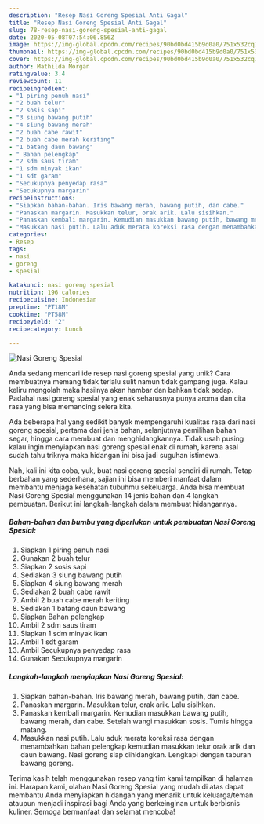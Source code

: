 ```yaml
---
description: "Resep Nasi Goreng Spesial Anti Gagal"
title: "Resep Nasi Goreng Spesial Anti Gagal"
slug: 78-resep-nasi-goreng-spesial-anti-gagal
date: 2020-05-08T07:54:06.856Z
image: https://img-global.cpcdn.com/recipes/90bd0bd415b9d0a0/751x532cq70/nasi-goreng-spesial-foto-resep-utama.jpg
thumbnail: https://img-global.cpcdn.com/recipes/90bd0bd415b9d0a0/751x532cq70/nasi-goreng-spesial-foto-resep-utama.jpg
cover: https://img-global.cpcdn.com/recipes/90bd0bd415b9d0a0/751x532cq70/nasi-goreng-spesial-foto-resep-utama.jpg
author: Mathilda Morgan
ratingvalue: 3.4
reviewcount: 11
recipeingredient:
- "1 piring penuh nasi"
- "2 buah telur"
- "2 sosis sapi"
- "3 siung bawang putih"
- "4 siung bawang merah"
- "2 buah cabe rawit"
- "2 buah cabe merah keriting"
- "1 batang daun bawang"
- " Bahan pelengkap"
- "2 sdm saus tiram"
- "1 sdm minyak ikan"
- "1 sdt garam"
- "Secukupnya penyedap rasa"
- "Secukupnya margarin"
recipeinstructions:
- "Siapkan bahan-bahan. Iris bawang merah, bawang putih, dan cabe."
- "Panaskan margarin. Masukkan telur, orak arik. Lalu sisihkan."
- "Panaskan kembali margarin. Kemudian masukkan bawang putih, bawang merah, dan cabe. Setelah wangi masukkan sosis. Tumis hingga matang."
- "Masukkan nasi putih. Lalu aduk merata koreksi rasa dengan menambahkan bahan pelengkap kemudian masukkan telur orak arik dan daun bawang. Nasi goreng siap dihidangkan. Lengkapi dengan taburan bawang goreng."
categories:
- Resep
tags:
- nasi
- goreng
- spesial

katakunci: nasi goreng spesial 
nutrition: 196 calories
recipecuisine: Indonesian
preptime: "PT18M"
cooktime: "PT58M"
recipeyield: "2"
recipecategory: Lunch

---
```



![Nasi Goreng Spesial](https://img-global.cpcdn.com/recipes/90bd0bd415b9d0a0/751x532cq70/nasi-goreng-spesial-foto-resep-utama.jpg)

Anda sedang mencari ide resep nasi goreng spesial yang unik? Cara membuatnya memang tidak terlalu sulit namun tidak gampang juga. Kalau keliru mengolah maka hasilnya akan hambar dan bahkan tidak sedap. Padahal nasi goreng spesial yang enak seharusnya punya aroma dan cita rasa yang bisa memancing selera kita.

Ada beberapa hal yang sedikit banyak mempengaruhi kualitas rasa dari nasi goreng spesial, pertama dari jenis bahan, selanjutnya pemilihan bahan segar, hingga cara membuat dan menghidangkannya. Tidak usah pusing kalau ingin menyiapkan nasi goreng spesial enak di rumah, karena asal sudah tahu triknya maka hidangan ini bisa jadi suguhan istimewa.




Nah, kali ini kita coba, yuk, buat nasi goreng spesial sendiri di rumah. Tetap berbahan yang sederhana, sajian ini bisa memberi manfaat dalam membantu menjaga kesehatan tubuhmu sekeluarga. Anda bisa membuat Nasi Goreng Spesial menggunakan 14 jenis bahan dan 4 langkah pembuatan. Berikut ini langkah-langkah dalam membuat hidangannya.

<!--inarticleads1-->

##### Bahan-bahan dan bumbu yang diperlukan untuk pembuatan Nasi Goreng Spesial:

1. Siapkan 1 piring penuh nasi
1. Gunakan 2 buah telur
1. Siapkan 2 sosis sapi
1. Sediakan 3 siung bawang putih
1. Siapkan 4 siung bawang merah
1. Sediakan 2 buah cabe rawit
1. Ambil 2 buah cabe merah keriting
1. Sediakan 1 batang daun bawang
1. Siapkan  Bahan pelengkap
1. Ambil 2 sdm saus tiram
1. Siapkan 1 sdm minyak ikan
1. Ambil 1 sdt garam
1. Ambil Secukupnya penyedap rasa
1. Gunakan Secukupnya margarin




<!--inarticleads2-->

##### Langkah-langkah menyiapkan Nasi Goreng Spesial:

1. Siapkan bahan-bahan. Iris bawang merah, bawang putih, dan cabe.
1. Panaskan margarin. Masukkan telur, orak arik. Lalu sisihkan.
1. Panaskan kembali margarin. Kemudian masukkan bawang putih, bawang merah, dan cabe. Setelah wangi masukkan sosis. Tumis hingga matang.
1. Masukkan nasi putih. Lalu aduk merata koreksi rasa dengan menambahkan bahan pelengkap kemudian masukkan telur orak arik dan daun bawang. Nasi goreng siap dihidangkan. Lengkapi dengan taburan bawang goreng.




Terima kasih telah menggunakan resep yang tim kami tampilkan di halaman ini. Harapan kami, olahan Nasi Goreng Spesial yang mudah di atas dapat membantu Anda menyiapkan hidangan yang menarik untuk keluarga/teman ataupun menjadi inspirasi bagi Anda yang berkeinginan untuk berbisnis kuliner. Semoga bermanfaat dan selamat mencoba!
